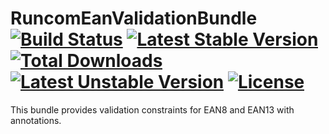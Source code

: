 RuncomEanValidationBundle [![Build Status](https://api.travis-ci.org/runcom/RuncomEanValidationBundle.png)](https://travis-ci.org/runcom/RuncomEanValidationBundlee) [![Latest Stable Version](https://poser.pugx.org/runcom/ean-validation-bundle/v/stable.svg)](https://packagist.org/packages/runcom/ean-validation-bundle) [![Total Downloads](https://poser.pugx.org/runcom/ean-validation-bundle/downloads.svg)](https://packagist.org/packages/runcom/ean-validation-bundle) [![Latest Unstable Version](https://poser.pugx.org/runcom/ean-validation-bundle/v/unstable.svg)](https://packagist.org/packages/runcom/ean-validation-bundle) [![License](https://poser.pugx.org/runcom/ean-validation-bundle/license.svg)](https://packagist.org/packages/runcom/ean-validation-bundle)
=====================
This bundle provides validation constraints for EAN8 and EAN13 with annotations.